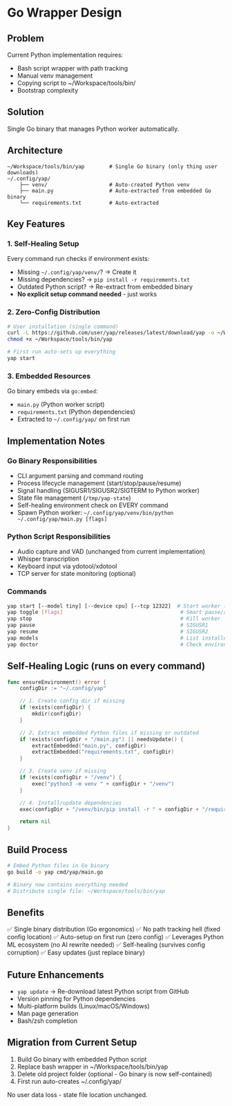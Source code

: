 # Go Wrapper Design

## Problem
Current Python implementation requires:
- Bash script wrapper with path tracking
- Manual venv management
- Copying script to ~/Workspace/tools/bin/
- Bootstrap complexity

## Solution
Single Go binary that manages Python worker automatically.

## Architecture

```
~/Workspace/tools/bin/yap        # Single Go binary (only thing user downloads)
~/.config/yap/
    ├── venv/                    # Auto-created Python venv
    ├── main.py                  # Auto-extracted from embedded Go binary
    └── requirements.txt         # Auto-extracted
```

## Key Features

### 1. Self-Healing Setup
Every command run checks if environment exists:
- Missing `~/.config/yap/venv/`? → Create it
- Missing dependencies? → `pip install -r requirements.txt`
- Outdated Python script? → Re-extract from embedded binary
- **No explicit setup command needed** - just works

### 2. Zero-Config Distribution
```bash
# User installation (single command)
curl -L https://github.com/user/yap/releases/latest/download/yap -o ~/Workspace/tools/bin/yap
chmod +x ~/Workspace/tools/bin/yap

# First run auto-sets up everything
yap start
```

### 3. Embedded Resources
Go binary embeds via `go:embed`:
- `main.py` (Python worker script)
- `requirements.txt` (Python dependencies)
- Extracted to `~/.config/yap/` on first run

## Implementation Notes

### Go Binary Responsibilities
- CLI argument parsing and command routing
- Process lifecycle management (start/stop/pause/resume)
- Signal handling (SIGUSR1/SIGUSR2/SIGTERM to Python worker)
- State file management (`/tmp/yap-state`)
- Self-healing environment check on EVERY command
- Spawn Python worker: `~/.config/yap/venv/bin/python ~/.config/yap/main.py [flags]`

### Python Script Responsibilities
- Audio capture and VAD (unchanged from current implementation)
- Whisper transcription
- Keyboard input via ydotool/xdotool
- TCP server for state monitoring (optional)

### Commands
```bash
yap start [--model tiny] [--device cpu] [--tcp 12322]  # Start worker (auto-setup if needed)
yap toggle [flags]                                      # Smart pause/resume/start
yap stop                                                # Kill worker
yap pause                                               # SIGUSR1
yap resume                                              # SIGUSR2
yap models                                              # List installed Whisper models
yap doctor                                              # Check environment health
```

## Self-Healing Logic (runs on every command)

```go
func ensureEnvironment() error {
    configDir := "~/.config/yap"

    // 1. Create config dir if missing
    if !exists(configDir) {
        mkdir(configDir)
    }

    // 2. Extract embedded Python files if missing or outdated
    if !exists(configDir + "/main.py") || needsUpdate() {
        extractEmbedded("main.py", configDir)
        extractEmbedded("requirements.txt", configDir)
    }

    // 3. Create venv if missing
    if !exists(configDir + "/venv") {
        exec("python3 -m venv " + configDir + "/venv")
    }

    // 4. Install/update dependencies
    exec(configDir + "/venv/bin/pip install -r " + configDir + "/requirements.txt")

    return nil
}
```

## Build Process

```bash
# Embed Python files in Go binary
go build -o yap cmd/yap/main.go

# Binary now contains everything needed
# Distribute single file: ~/Workspace/tools/bin/yap
```

## Benefits

✅ Single binary distribution (Go ergonomics)
✅ No path tracking hell (fixed config location)
✅ Auto-setup on first run (zero config)
✅ Leverages Python ML ecosystem (no AI rewrite needed)
✅ Self-healing (survives config corruption)
✅ Easy updates (just replace binary)

## Future Enhancements

- `yap update` → Re-download latest Python script from GitHub
- Version pinning for Python dependencies
- Multi-platform builds (Linux/macOS/Windows)
- Man page generation
- Bash/zsh completion

## Migration from Current Setup

1. Build Go binary with embedded Python script
2. Replace bash wrapper in ~/Workspace/tools/bin/yap
3. Delete old project folder (optional - Go binary is now self-contained)
4. First run auto-creates ~/.config/yap/

No user data loss - state file location unchanged.
